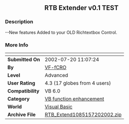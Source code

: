 ﻿<div align="center">

## RTB Extender v0\.1 TEST


</div>

### Description

--New features Added to your OLD Richtextbox Control.
 
### More Info
 


<span>             |<span>
---                |---
**Submitted On**   |2002-07-20 11:07:24
**By**             |[VF\-fCRO](https://github.com/Planet-Source-Code/PSCIndex/blob/master/ByAuthor/vf-fcro.md)
**Level**          |Advanced
**User Rating**    |4.3 (17 globes from 4 users)
**Compatibility**  |VB 6\.0
**Category**       |[VB function enhancement](https://github.com/Planet-Source-Code/PSCIndex/blob/master/ByCategory/vb-function-enhancement__1-25.md)
**World**          |[Visual Basic](https://github.com/Planet-Source-Code/PSCIndex/blob/master/ByWorld/visual-basic.md)
**Archive File**   |[RTB\_Extend1085157202002\.zip](https://github.com/Planet-Source-Code/vf-fcro-rtb-extender-v0-1-test__1-37092/archive/master.zip)








